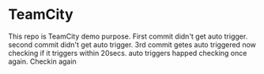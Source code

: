 # TeamCity
This repo is TeamCity demo purpose.
First commit didn't get auto trigger.
second commit didn't get auto trigger.
3rd commit getes auto triggered now checking if it triggers within 20secs.
auto triggers happed checking once again.
Checkin again
